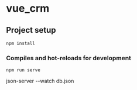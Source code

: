 # vue_crm

## Project setup
```
npm install
```

### Compiles and hot-reloads for development
```
npm run serve
```
json-server --watch db.json